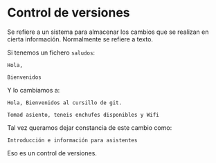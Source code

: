 # Control de versiones

Se refiere a un sistema para almacenar los cambios que se realizan en cierta información. Normalmente se refiere a texto.

Si tenemos un fichero `saludos`:

```
Hola,

Bienvenidos
```

Y lo cambiamos a:

```
Hola, Bienvenidos al cursillo de git.

Tomad asiento, teneis enchufes disponibles y Wifi
```

Tal vez queramos dejar constancia  de este cambio como:

```
Introducción e información para asistentes
```

Eso es un control de versiones.
